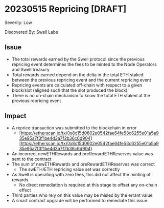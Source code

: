 # 20230515 Repricing [DRAFT]

Severity: Low

Discovered By: Swell Labs

## Issue

- The total rewards earned by the Swell protocol since the previous repricing event determines the fees to be minted to the Node Operators and Swell treasury
- Total rewards earned depend on the delta in the total ETH staked between the previous repricing event and the current repricing event
- Repricing events are calculated off-chain with respect to a given block/slot (aligned such that the slot produced the block)
- There is no on-chain mechanism to know the total ETH staked at the previous repricing event

## Impact

- A reprice transaction was submitted to the blockchain in error
    - [https://etherscan.io/tx/0x8c15d0602e0542fae64fe53c6255e01a5a935e95a7f3f1be4d3a7f2b36c6d904](https://etherscan.io/tx/0x8c15d0602e0542fae64fe53c6255e01a5a935e95a7f3f1be4d3a7f2b36c6d904)
- An incorrect newETHRewards and preRewardETHReserves value was sent to the contract
- The sum of newETHRewards and preRewardETHReserves was correct
    - The swETH/ETH repricing value set was correctly
- As Swell is operating with zero fees, this did not affect the minting of rewards
    - No direct remediation is required at this stage to offset any on-chain effect
- Third parties who rely on this value may be misled by the errant value
- A smart contract upgrade will be performed to remediate this issue
